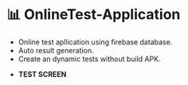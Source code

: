 # 📊 OnlineTest-Application
* Online test apllication using firebase database.
* Auto result generation.
* Create an dynamic tests without build APK.

- **TEST SCREEN**
![]()
